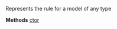 Represents the rule for a model of any type

**Methods**
[ctor](Bifrost.Validation.ModelRule`1.ctor)
